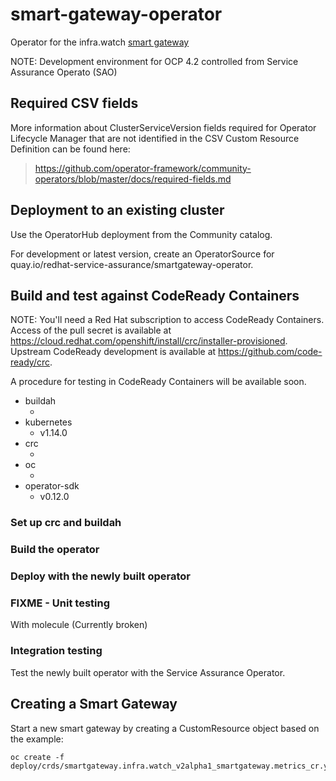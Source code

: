# smart-gateway-operator

Operator for the infra.watch [smart gateway](https://github.com/redhat-service-assurance/smart-gateway)

NOTE: Development environment for OCP 4.2 controlled from Service Assurance Operato (SAO)

## Required CSV fields

More information about ClusterServiceVersion fields required for Operator Lifecycle Manager that
are not identified in the CSV Custom Resource Definition can be found here:

> https://github.com/operator-framework/community-operators/blob/master/docs/required-fields.md

## Deployment to an existing cluster

Use the OperatorHub deployment from the Community catalog.

For development or latest version, create an OperatorSource for quay.io/redhat-service-assurance/smartgateway-operator.

## Build and test against CodeReady Containers

NOTE: You'll need a Red Hat subscription to access CodeReady Containers. Access of the pull secret
is available at https://cloud.redhat.com/openshift/install/crc/installer-provisioned. Upstream CodeReady
development is available at https://github.com/code-ready/crc.

A procedure for testing in CodeReady Containers will be available soon.

* buildah
  * <todo>
* kubernetes
  * v1.14.0
* crc
  * <todo>
* oc
  * <todo>
* operator-sdk
  * v0.12.0

### Set up crc and buildah

<todo>

### Build the operator

<todo>

### Deploy with the newly built operator

<todo>

### FIXME - Unit testing

With molecule (Currently broken)

### Integration testing

Test the newly built operator with the Service Assurance Operator.

<todo>

## Creating a Smart Gateway

<update>

Start a new smart gateway by creating a CustomResource object
based on the example:

```shell
oc create -f deploy/crds/smartgateway.infra.watch_v2alpha1_smartgateway.metrics_cr.yaml
```
